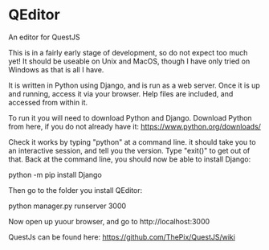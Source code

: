 # QEditor

An editor for QuestJS

This is in a fairly early stage of development, so do not expect too much yet! It should be useable on Unix and MacOS, though I have only tried on Windows as that is all I have.

It is written in Python using Django, and is run as a web server. Once it is up and running, access it via your browser. Help files are included, and accessed from within it.

To run it you will need to download Python and Django. Download Python from here, if you do not already have it:
https://www.python.org/downloads/

Check it works by typing "python" at a command line. it should take you to an interactive session, and tell you the version. Type "exit()" to get out of that. Back at the command line, you should now be able to install Django:

python -m pip install Django

Then go to the folder you install QEditor:

python manager.py runserver 3000

Now open up yuour browser, and go to http://localhost:3000

QuestJs can be found here:
https://github.com/ThePix/QuestJS/wiki

